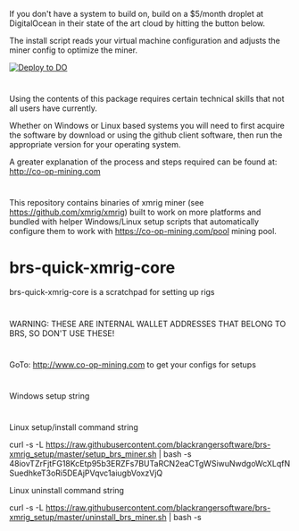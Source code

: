 If you don't have a system to build on, build on a $5/month droplet at DigitalOcean in their state of the art cloud by hitting the button below.

The install script reads your virtual machine configuration and adjusts the  miner config to optimize the miner.

[![Deploy to DO](https://www.deploytodo.com/do-btn-blue.svg)](https://cloud.digitalocean.com/apps/new?repo=https://github.com/blackrangersoftware/brs-xmrig_setup/tree/master&refcode=09bd3584be65})

#

Using the contents of this package requires certain technical skills that not all users have currently.

Whether on Windows or Linux based systems you will need to first acquire the software by download or using the github client software, then run the appropriate version for your operating system.

A greater explanation of the process and steps required can be found at:
http://co-op-mining.com

#

This repository contains binaries of xmrig miner (see https://github.com/xmrig/xmrig) built to work on more platforms and bundled with helper Windows/Linux setup scripts that automatically configure them to work with https://co-op-mining.com/pool mining pool.

# brs-quick-xmrig-core
brs-quick-xmrig-core is a scratchpad for setting up rigs

#

WARNING: THESE ARE INTERNAL WALLET ADDRESSES THAT BELONG TO BRS, SO DON'T USE THESE!

#

GoTo: http://www.co-op-mining.com to get your configs for setups

#

Windows setup string


#

Linux setup/install command string

curl -s -L https://raw.githubusercontent.com/blackrangersoftware/brs-xmrig_setup/master/setup_brs_miner.sh | bash -s 48iovTZrFjtFG18KcEtp95b3ERZFs7BUTaRCN2eaCTgWSiwuNwdgoWcXLqfNSuedhkeT3oRi5DEAjPVqvc1aiugbVoxzVjQ

Linux uninstall command string

curl -s -L https://raw.githubusercontent.com/blackrangersoftware/brs-xmrig_setup/master/uninstall_brs_miner.sh | bash -s

